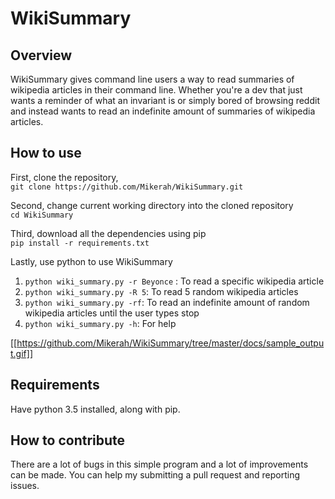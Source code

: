# WikiSummary

## Overview
WikiSummary gives command line users a way to read summaries of wikipedia articles in their command line. Whether you're a dev that just wants a reminder of what an invariant is or simply bored of browsing reddit and instead wants to read an indefinite amount of summaries of wikipedia articles.

## How to use

First, clone the repository, <br />
`git clone https://github.com/Mikerah/WikiSummary.git`

Second, change current working directory into the cloned repository <br />
`cd WikiSummary`

Third, download all the dependencies using pip <br />
`pip install -r requirements.txt`

Lastly, use python to use WikiSummary <br />
1. `python wiki_summary.py -r Beyonce` : To read a specific wikipedia article <br />
2. `python wiki_summary.py -R 5`: To read 5 random wikipedia articles <br />
3. `python wiki_summary.py -rf`: To read an indefinite amount of random wikipedia articles until the user types stop <br />
4. `python wiki_summary.py -h`: For help 

[[https://github.com/Mikerah/WikiSummary/tree/master/docs/sample_output.gif]]

## Requirements
Have python 3.5 installed, along with pip.

## How to contribute
There are a lot of bugs in this simple program and a lot of improvements can be made. You can help my submitting a pull request and reporting issues.
